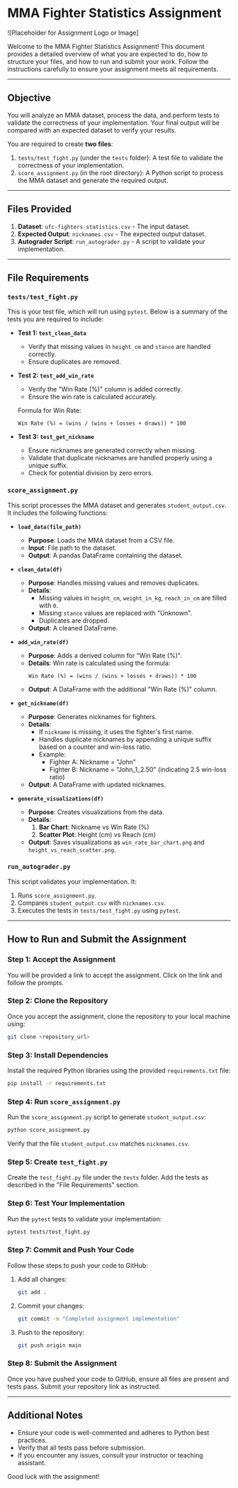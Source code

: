 # MMA Fighter Statistics Assignment

![Placeholder for Assignment Logo or Image]

Welcome to the MMA Fighter Statistics Assignment! This document provides a detailed overview of what you are expected to do, how to structure your files, and how to run and submit your work. Follow the instructions carefully to ensure your assignment meets all requirements.

---

## Objective

You will analyze an MMA dataset, process the data, and perform tests to validate the correctness of your implementation. Your final output will be compared with an expected dataset to verify your results.

You are required to create **two files**:

1. `tests/test_fight.py` (under the `tests` folder): A test file to validate the correctness of your implementation.
2. `score_assignment.py` (in the root directory): A Python script to process the MMA dataset and generate the required output.

---

## Files Provided

1. **Dataset**: `ufc-fighters-statistics.csv` - The input dataset.
2. **Expected Output**: `nicknames.csv` - The expected output dataset.
3. **Autograder Script**: `run_autograder.py` - A script to validate your implementation.

---

## File Requirements

### `tests/test_fight.py`

This is your test file, which will run using `pytest`. Below is a summary of the tests you are required to include:

- **Test 1: `test_clean_data`**

  - Verify that missing values in `height_cm` and `stance` are handled correctly.
  - Ensure duplicates are removed.

- **Test 2: `test_add_win_rate`**

  - Verify the "Win Rate (%)" column is added correctly.
  - Ensure the win rate is calculated accurately.
  
  Formula for Win Rate:
  ```
  Win Rate (%) = (wins / (wins + losses + draws)) * 100
  ```

- **Test 3: `test_get_nickname`**

  - Ensure nicknames are generated correctly when missing.
  - Validate that duplicate nicknames are handled properly using a unique suffix.
  - Check for potential division by zero errors.

### `score_assignment.py`

This script processes the MMA dataset and generates `student_output.csv`. It includes the following functions:

- **`load_data(file_path)`**

  - **Purpose**: Loads the MMA dataset from a CSV file.
  - **Input**: File path to the dataset.
  - **Output**: A pandas DataFrame containing the dataset.

- **`clean_data(df)`**

  - **Purpose**: Handles missing values and removes duplicates.
  - **Details**:
    - Missing values in `height_cm`, `weight_in_kg`, `reach_in_cm` are filled with `0`.
    - Missing `stance` values are replaced with "Unknown".
    - Duplicates are dropped.
  - **Output**: A cleaned DataFrame.

- **`add_win_rate(df)`**

  - **Purpose**: Adds a derived column for "Win Rate (%)".
  - **Details**: Win rate is calculated using the formula:
    ```
    Win Rate (%) = (wins / (wins + losses + draws)) * 100
    ```
  - **Output**: A DataFrame with the additional "Win Rate (%)" column.

- **`get_nickname(df)`**

  - **Purpose**: Generates nicknames for fighters.
  - **Details**:
    - If `nickname` is missing, it uses the fighter's first name.
    - Handles duplicate nicknames by appending a unique suffix based on a counter and win-loss ratio.
    - Example:
      - Fighter A: Nickname = "John"
      - Fighter B: Nickname = "John_1_2.50" (indicating 2.5 win-loss ratio)
  - **Output**: A DataFrame with updated nicknames.

- **`generate_visualizations(df)`**

  - **Purpose**: Creates visualizations from the data.
  - **Details**:
    1. **Bar Chart**: Nickname vs Win Rate (%)
    2. **Scatter Plot**: Height (cm) vs Reach (cm)
  - **Output**: Saves visualizations as `win_rate_bar_chart.png` and `height_vs_reach_scatter.png`.

### `run_autograder.py`

This script validates your implementation. It:

1. Runs `score_assignment.py`.
2. Compares `student_output.csv` with `nicknames.csv`.
3. Executes the tests in `tests/test_fight.py` using `pytest`.

---

## How to Run and Submit the Assignment

### Step 1: Accept the Assignment

You will be provided a link to accept the assignment. Click on the link and follow the prompts.

### Step 2: Clone the Repository

Once you accept the assignment, clone the repository to your local machine using:

```bash
git clone <repository_url>
```

### Step 3: Install Dependencies

Install the required Python libraries using the provided `requirements.txt` file:

```bash
pip install -r requirements.txt
```

### Step 4: Run `score_assignment.py`

Run the `score_assignment.py` script to generate `student_output.csv`:

```bash
python score_assignment.py
```

Verify that the file `student_output.csv` matches `nicknames.csv`.

### Step 5: Create `test_fight.py`

Create the `test_fight.py` file under the `tests` folder. Add the tests as described in the "File Requirements" section.

### Step 6: Test Your Implementation

Run the `pytest` tests to validate your implementation:

```bash
pytest tests/test_fight.py
```

### Step 7: Commit and Push Your Code

Follow these steps to push your code to GitHub:

1. Add all changes:
   ```bash
   git add .
   ```
2. Commit your changes:
   ```bash
   git commit -m "Completed assignment implementation"
   ```
3. Push to the repository:
   ```bash
   git push origin main
   ```

### Step 8: Submit the Assignment

Once you have pushed your code to GitHub, ensure all files are present and tests pass. Submit your repository link as instructed.

---

## Additional Notes

- Ensure your code is well-commented and adheres to Python best practices.
- Verify that all tests pass before submission.
- If you encounter any issues, consult your instructor or teaching assistant.

Good luck with the assignment!

